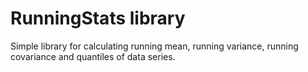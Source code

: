 RunningStats library
====================

Simple library for calculating running mean, running variance, running covariance and quantiles of data series.
